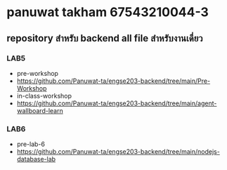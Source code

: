 # panuwat takham 67543210044-3
## repository สำหรับ backend all file สำหรับงานเดี่ยว

### LAB5
- pre-workshop
- https://github.com/Panuwat-ta/engse203-backend/tree/main/Pre-Workshop
- in-class-workshop
- https://github.com/Panuwat-ta/engse203-backend/tree/main/agent-wallboard-learn

### LAB6
- pre-lab-6
- https://github.com/Panuwat-ta/engse203-backend/tree/main/nodejs-database-lab
